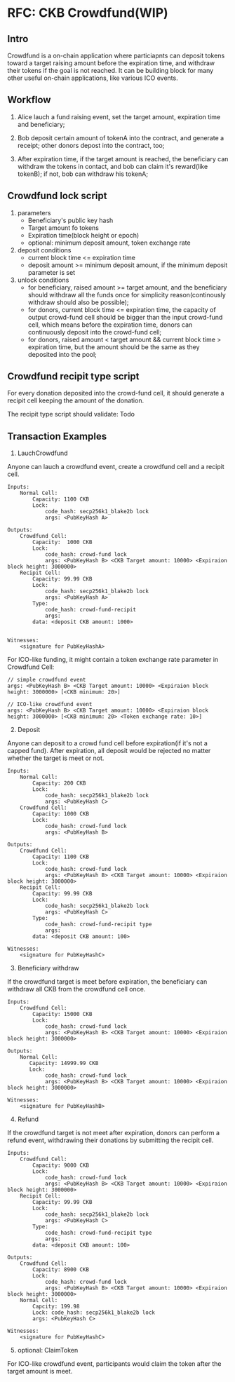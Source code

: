 # RFC: CKB Crowdfund(WIP)

## Intro

Crowdfund is a on-chain application where particiapnts can deposit tokens toward a target raising amount before the expiration time, and withdraw their tokens if the goal is not reached. It can be building block for many other useful on-chain applications, like various ICO events.

## Workflow

1. Alice lauch a fund raising event, set the target amount, expiration time and beneficiary; 

2. Bob deposit certain amount of tokenA into the contract, and generate a receipt; other donors depost into the contract, too;

3. After expiration time, if the target amount is reached, the beneficiary can withdraw the tokens in contact, and bob can claim it's reward(like tokenB); if not, bob can withdraw his tokenA;

## Crowdfund lock script

1. parameters
    - Beneficiary's public key hash
    - Target amount fo tokens
    - Expiration time(block height or epoch)
    - optional: minimum deposit amount, token exchange rate
2. deposit conditions 
    - current block time &lt;= expiration time
    - deposit amount &gt;= minimum deposit amount, if the minimum deposit parameter is set
3. unlock conditions
    - for beneficiary, raised amount >= target amount, and the beneficiary should withdraw all the funds once for simplicity reason(continously withdraw should also be possible);
    - for donors, current block time &lt;= expiration time, the capacity of output crowd-fund cell should be bigger than the input crowd-fund cell, which means before the expiration time, donors can continuously deposit into the crowd-fund cell;
    - for donors, raised amount &lt; target amount && current block time &gt; expiration time, but the amount should be the same as they deposited into the pool;

## Crowdfund recipit type script

For every donation deposited into the crowd-fund cell, it should generate a recipit cell keeping the amount of the donation.

The recipit type script should validate:
Todo

## Transaction Examples

1. LauchCrowdfund

Anyone can lauch a crowdfund event, create a crowdfund cell and a recipit cell.

```
Inputs:
    Normal Cell:
        Capacity: 1100 CKB
        Lock: 
            code_hash: secp256k1_blake2b lock
            args: <PubKeyHash A>

Outputs:
    Crowdfund Cell:
        Capacity:  1000 CKB
        Lock: 
            code_hash: crowd-fund lock
            args: <PubKeyHash B> <CKB Target amount: 10000> <Expiraion block height: 3000000>
    Recipit Cell:
        Capacity: 99.99 CKB
        Lock:
            code_hash: secp256k1_blake2b lock
            args: <PubKeyHash A>
        Type:
            code_hash: crowd-fund-recipit 
            args:
        data: <deposit CKB amount: 1000>
        

Witnesses: 
    <signature for PubKeyHashA>
```

For ICO-like funding, it might contain a token exchange rate parameter in Crowdfund Cell:

```
// simple crowdfund event
args: <PubKeyHash B> <CKB Target amount: 10000> <Expiraion block height: 3000000> [<CKB minimum: 20>]

// ICO-like crowdfund event
args: <PubKeyHash B> <CKB Target amount: 10000> <Expiraion block height: 3000000> [<CKB minimum: 20> <Token exchange rate: 10>]
```

2. Deposit

Anyone can deposit to a crowd fund cell before expiration(if it's not a capped fund). After expiration, all deposit would be rejected no matter whether the target is meet or not.

```
Inputs:
    Normal Cell:
        Capacity: 200 CKB
        Lock:
            code_hash: secp256k1_blake2b lock
            args: <PubKeyHash C>
    Crowdfund Cell:
        Capacity: 1000 CKB
        Lock: 
            code_hash: crowd-fund lock
            args: <PubKeyHash B>
    
Outputs:
    Crowdfund Cell: 
        Capacity: 1100 CKB 
        Lock:
            code_hash: crowd-fund lock
            args: <PubKeyHash B> <CKB Target amount: 10000> <Expiraion block height: 3000000>
    Recipit Cell:
        Capacity: 99.99 CKB
        Lock:
            code_hash: secp256k1_blake2b lock
            args: <PubKeyHash C>
        Type:
            code_hash: crowd-fund-recipit type
            args: 
        data: <deposit CKB amount: 100>

Witnesses:
    <signature for PubKeyHashC>
```
3. Beneficiary withdraw

If the crowdfund target is meet before expiration, the beneficiary can withdraw all CKB from the crowdfund cell once.

``` 
Inputs:
    Crowdfund Cell:
        Capacity: 15000 CKB
        Lock:
            code_hash: crowd-fund lock
            args: <PubKeyHash B> <CKB Target amount: 10000> <Expiraion block height: 3000000>

Outputs:
    Normal Cell:
       Capacity: 14999.99 CKB 
       Lock:
            code_hash: crowd-fund lock
            args: <PubKeyHash B> <CKB Target amount: 10000> <Expiraion block height: 3000000>

Witnesses:
    <signature for PubKeyHashB>
```

4. Refund

If the crowdfund target is not meet after expiration, donors can perform a refund event, withdrawing their donations by submitting the recipit cell.

```
Inputs:
    Crowdfund Cell:
        Capacity: 9000 CKB
        Lock:
            code_hash: crowd-fund lock
            args: <PubKeyHash B> <CKB Target amount: 10000> <Expiraion block height: 3000000>
    Recipit Cell:
        Capacity: 99.99 CKB
        Lock:
            code_hash: secp256k1_blake2b lock
            args: <PubKeyHash C>
        Type:
            code_hash: crowd-fund-recipit type
            args: 
        data: <deposit CKB amount: 100>

Outputs:
    Crowdfund Cell:
        Capacity: 8900 CKB
        Lock:
            code_hash: crowd-fund lock
            args: <PubKeyHash B> <CKB Target amount: 10000> <Expiraion block height: 3000000>
    Normal Cell:
        Capcity: 199.98
        Lock: code_hash: secp256k1_blake2b lock
        args: <PubKeyHash C>

Witnesses:
    <signature for PubKeyHashC>
```

5. optional: ClaimToken

For ICO-like crowdfund event, participants would claim the token after the target amount is meet.

